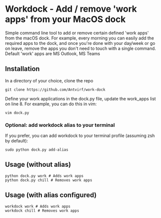 # Workdock - Add / remove 'work apps' from your MacOS dock
Simple command line tool to add or remove certain defined 'work apps' from the macOS dock. For example, every morning you can easily add the required apps to the dock, and once you're done with your day/week or go on leave, remove the apps you don't need to touch with a single command.
Default 'work' apps are MS Outlook, MS Teams

## Installation
In a directory of your choice, clone the repo

    git clone https://github.com/Antvirf/work-dock

Define your work applications in the dock.py file, update the work_apps list on line 8. For example, you can do this in vim:

    vim dock.py

### Optional: add workdock alias to your terminal
If you prefer, you can add workdock to your terminal profile (assuming zsh by default):

    sudo python dock.py add-alias

## Usage (without alias)
    python dock.py work # Adds work apps
    python dock.py chill # Removes work apps

## Usage (with alias configured)
    workdock work # Adds work apps
    workdock chill # Removes work apps
